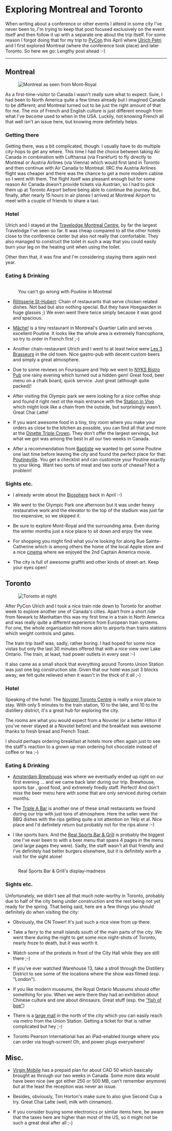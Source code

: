 # Exploring Montreal and Toronto

When writing about a conference or other events I attend in some city I've never
been to, I'm trying to keep that post focused exclusively on the event itself
and then follow it up with a separate one about the trip itself. For some reason
I forgot doing that for my trip to [PyCon][pyc] this April where [Ulrich
Petri][ulope] and I first explored Montreal (where the conference took place)
and later Toronto. So here we go: Lengthy post ahead :-)

-----------

## Montreal

<figure><img
src="http://photos.h10n.me/Conferences/Pycon2014/i-JRZP95z/0/L/DSC02682-L.jpg"
alt="Montreal as seen from Mont-Royal"></figure>

As a first-time-visitor to Canada I wasn't really sure what to expect. Sure,
I had been to North America quite a few times already but I imagined Canada to
be different; and Montreal turned out to be just the right amount of that for
me. The mix of French and English culture is just different enough from what
I've become used to when in the USA. Luckily, not knowing French all that well
isn't an issue here, but knowing more definitely helps. 

### Getting there

Getting there, was a bit complicated, though: I usually have to do multiple
city-hops to get any where. This time I had the choice between taking Air Canada
in combination with Lufthansa (via Frankfurt) to fly directly to Montreal or
Austria Airlines (via Vienna) which would first land in Toronto and then
continue with Air Canada to Montreal. IIRC the Austria Airlines flight was
cheaper and there was the chance to get a more modern cabine so I went with
them. The flight itself was pleasant enough but for some reason Air Canada
doesn't provide tickets via Austrian, so I had to pick them up at Toronto
Airport before being able to continue the journey. But, finally, after nearly 15
hours in air planes I arrived at Montreal Airport to meet with a couple of
friends to share a taxi.

### Hotel

Ulrich and I stayed at the [Travelodge Montreal Centre][tmc], by far the largest
Travelodge I've seen so far. It was cheap compared to all the other hotels close
to the conference center but also not really that comfortable. They also managed
to construct the toilet in such a way that you could easily burn your leg on the
heating unit when using the toilet.

Other then that, it was fine and I'm considering staying there again next year.

### Eating & Drinking

<figure><img
src="https://lh3.googleusercontent.com/-xCAn3jhe_2k/U1HZVhW8XtI/AAAAAAAAIuY/Aq7aPg2NRmU/w1001-h741-no/IMG_20140418_183306.jpg"
alt=""><figcaption><p>You can't go wrong with Poutine in
Montreal</p></figcaption></figure>

* [Rôtisserie St-Hubert][sh]: Chain of restaurants that serve chicken related
  dishes. Not bad but also nothing special. But they have Hoegaarden in huge
  glasses ;) We even went there twice simply because it was good and spacious.

* [Mâche!][ma] is a tiny restaurant in Montreal's Quartier Latin and serves
  excellent Poutine. It looks like the whole area is extremely francophone, so
  try to order in French first ;-)

* Another chain-restaurant Ulrich and I went to at least twice were [Les
  3 Brasseurs][l3b] in the old town. Nice gastro-pub with decent custom beers
  and simply a great atmosphere.

* Due to some reviews on Foursquare and Yelp we went to [NYKS Bistro Pub][nykes]
  one rainy evening which turned out a hidden gem! Great food, beer menu on
  a chalk board, quick service. Just great (although quite packed)!

* After visiting the Olympic park we were looking for a nice coffee shop and
  found it right next ot the main entrance with the [Station in Vivo][siv] which
  might look like a chain from the outside, but surprisingly wasn't. Great Chai
  Latte!

* If you want awesome food in a tiny, tiny room where you make your orders as
  close to the kitchen as possible, you can find all that and more at the
  [Dinette Triple Crown][d3c]. They don't offer the largest servings, but what
  we got was among the best in all our two weeks in Canada.

* After a recommendation from [Baptiste][bm] we wanted to get some Poutine one
  last time before leaving the city and found the perfect place for that:
  [Poutineville][pv]. You get a checklist and can customize your Poutine exactly
  to your liking. Want two sorts of meat and two sorts of cheese? Not a problem!

### Sights etc.

* I already wrote about the [Biosphere][bio] back in April :-)

* We went to the Olympic Park one afternoon but it was under heavy restaurative
  work and the elevator to the top of the stadium was just far too expensive, so
  we skipped it.

* Be sure to explore Mont-Royal and the surrounding area. Even during the winter
  months just a nice place to sit down and enjoy the view.

* For shopping you might find what you're looking for along Rue Sainte-Catherine
  which is among others the home of the local Apple store and a nice
  [cinema][cin] where we enjoyed the 2nd Captain America movie.

* The city is full of awesome graffiti and other kinds of street-art. Keep your
  eyes open!


## Toronto

<figure><img
src="http://photos.h10n.me/Conferences/Pycon2014/i-z3v3t6H/0/L/DSC02897-L.jpg"
alt="Toronto at night"></figure>

After PyCon Ulrich and I took a nice train ride down to Toronto for another week
to explore another one of Canada's cities. Apart from a short ride from Newark
to Manhattan this was my first time in a train in North America and was really
quite a different experience from European train systems. For one, the whole
organisation felt more akin to airports than trains stations which weight
controls and gates. 

The train trip itself was, sadly, rather boring. I had hoped for some nice
vistas but only the last 30 minutes offered that with a nice view over Lake
Ontario. The train, at least, had power outlets in every seat :-)

It also came as a small shock that everything around Toronto Union Station was
just one big construction site. Given that our hotel was just 3 blocks away, we
felt quite relieved when it wasn't in the thick of it all ;-)

### Hotel

Speaking of the hotel: The [Novotel Toronto Centre][ntc] is really a nice place
to stay. With only 5 minutes to the train station, 10 to the lake, and 10 to the
distillery district, it's a great hub for exploring the city.

The rooms are what you would expect from a Novotel (or a better Hilton if you've
never stayed at a Novotel before) and the breakfast was awesome thanks to fresh
bread and French Toast.

I should perhaps ordering breakfast at hotels more often again just to see the
staff's reaction to a grown up man ordering hot chocolate instead of coffee or
tea ;-)


### Eating & Drinking

* [Amsterdam Brewhouse][ab] was where we eventually ended up right on our first
  evening ... and we came back later during our trip. Brewhouse, sports bar
  , good food, and extremely friedly staff. Perfect! And don't miss the beer
  menu here with some that are only serviced during certain months.

* The [Triple A Bar][3a] is another one of these small restaurants we found
  during our trip with just tons of atmosphere. Here the seller were the BBQ
  dishes with the rips getting quite a lot attention on Yelp et al. Nice place
  and I'd definitely return but probably not for the rips alone :-)

* I like sports bars. And the [Real Sports Bar & Grill][rsb] is probably the
  biggest one I've ever been to with a beer menu that spans 4 pages in the menu
  (and large pages they were). Sadly, the staff wasn't all that friendly and
  I've definitely had better burgers elsewhere, but it is definitely worth
  a visit for the sight alone!

<figure><img
src="https://lh6.googleusercontent.com/-x1SRFUYBPOg/U1WojnptSFI/AAAAAAAAHN4/s0VXfKFp9S8/w1001-h741-no/IMG_20140421_192342.jpg"
alt=""><figcaption><p>Real Sports Bar &amp; Grill's
display-madness</p></figcaption></figure>


### Sights etc.

Unfortunately, we didn't see all that much note-worthy in Toronto, probably due
to half of the city being under construction and the rest being not yet ready
for the spring. That being said, here are a few things you should definitely do
when visiting the city:

* Obviously, the CN Tower! It's just such a nice view from up there.

* Take a ferry to the small islands south of the main parts of the city. We went
  there during the night to get some nice night-shots of Toronto, nearly froze
  to death, but it was worth it.

* Watch some of the protests in front of the City Hall while they are still
  there ;-)

* If you've ever watched Warehouse 13, take a stroll through the Distillery
  District to see some of the locations where the show was filmed (esp.
  "London").

* If you like modern museums, the Royal Ontario Museums should offer something
  for you. When we were there they had an exhibition about Chinese culture and
  one about dinosaurs. Great stuff (esp. the ["fish of
  boe"](http://en.wikipedia.org/wiki/Ocean_sunfish))

* There is a [large mall][ym] in the north of the city which you can easily
  reach via metro from the Union Station. Getting a ticket for that is rather
  complicated but hey ;-)

* Toronto Pearson International has an iPad-enabled lounge where you can order
  via tough-screen! Oh, and power plugs everywhere!


## Misc.

* [Virgin Mobile][vm] has a prepaid plan for about CAD 50 which basically
  brought as through our two weeks in Canada. Some more data would have been
  nice (we got either 250 or 500 MB, can't remember anymore) but at the least
  the reception was never an issue.

* Besides, obviously, Tim Horton's make sure to also give Second Cup a try.
  Great Chai Latte (well, milk with cinnamon).

* If you consider buying some electronics or similar items here, be aware that
  the taxes here are higher than most of the US, so it might not be such a great
  deal after all ;-)


[sh]: http://www.st-hubert.com/salle-manger/complexe-desjardins.en.html

[ma]: http://restaurantmache.com

[l3b]: http://les3brasseurs.ca/eng/location?id=6

[nykes]: http://nyks.ca/

[siv]: http://www.stationinvivo.coop/

[d3c]: https://foursquare.com/v/dinette-triple-crown/4fe3a00ee4b0601ba3ae084e

[pv]: http://poutineville.com/

[bio]: http://zerokspot.com/weblog/2014/04/18/montreal-biosphere/

[cin]: http://www.cineplex.com/Theatre/cinema-banque-scotia-montreal

[ntc]: http://www.novotel.com/gb/hotel-0931-novotel-toronto-centre/index.shtml

[ab]: http://amsterdambrewhouse.com/

[3a]: http://tripleabar.ca/

[rsb]: http://realsports.ca/BarAndGrill/Toronto/

[vm]: http://www.virginmobile.ca/en/home/index.html

[pyc]: http://zerokspot.com/weblog/2014/05/25/pycon-2014/

[ulope]: https://twitter.com/ulope 

[tmc]: http://www.travelodgemontrealcentre.com/

[ym]: http://www.yorkdale.com/

[bm]: https://twitter.com/bmispelon
